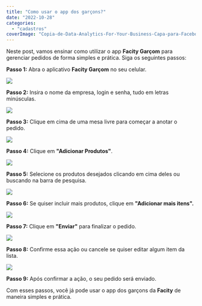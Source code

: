```yaml
---
title: "Como usar o app dos garçons?"
date: "2022-10-28"
categories: 
  - "cadastros"
coverImage: "Copia-de-Data-Analytics-For-Your-Business-Capa-para-Facebook-1640-×-724-px-26.png"
---
```


Neste post, vamos ensinar como utilizar o app **Facity Garçom** para gerenciar pedidos de forma simples e prática. Siga os seguintes passos:

**Passo 1:** Abra o aplicativo **Facity Garçom** no seu celular.

![](images/Imagem-do-WhatsApp-de-2022-10-28-as-19.07.41.jpg)

**Passo 2:** Insira o nome da empresa, login e senha, tudo em letras minúsculas.

![](images/eitgarcom-473x1024.png)

**Passo 3:** Clique em cima de uma mesa livre para começar a anotar o pedido.

![](images/garcom.facity.com_.br_demonstracao_loginPixel-5-1-473x1024.png)

**Passo 4:** Clique em **"Adicionar Produtos"**.

![](images/garcom.facity.com_.br_demonstracao_loginPixel-5-2-473x1024.png)

**Passo 5:** Selecione os produtos desejados clicando em cima deles ou buscando na barra de pesquisa.

![](images/garcom.facity.com_.br_demonstracao_loginPixel-5-3-473x1024.png)

**Passo 6:** Se quiser incluir mais produtos, clique em **"Adicionar mais itens".**

![](images/garcom.facity.com_.br_demonstracao_loginPixel-5-5-473x1024.png)

**Passo 7:** Clique em **"Enviar"** para finalizar o pedido.

![](images/garcom.facity.com_.br_demonstracao_loginPixel-5-6-473x1024.png)

**Passo 8:** Confirme essa ação ou cancele se quiser editar algum item da lista.

![](images/garcom.facity.com_.br_demonstracao_loginPixel-5-7-473x1024.png)

**Passo 9:** Após confirmar a ação, o seu pedido será enviado.

Com esses passos, você já pode usar o app dos garçons da **Facity** de maneira simples e prática.
